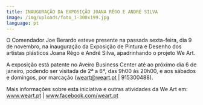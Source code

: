 ```yaml
---
title: INAUGURAÇÃO DA EXPOSIÇÃO JOANA RÊGO E ANDRÉ SILVA
image: /img/uploads/foto_1-300x199.jpg
language: pt
---
```

O Comendador Joe  Berardo esteve presente na passada sexta-feira, dia 9 de novembro, na inauguração da Exposição de Pintura e Desenho dos artistas plásticos Joana Rêgo e André Silva, apadrinhando o projeto We Art.



A exposição está patente no Aveiro Business Center até ao próximo dia 6 de janeiro, podendo ser visitada de 2ª a 6ª, das 9h00 às 20h00, e aos sábados e domingos, por marcação (weart@weart.pt | 915300488).



Mais informações sobre esta iniciativa e outras atividades da We Art em:  www.weart.pt | www.facebook.com/weart.pt
